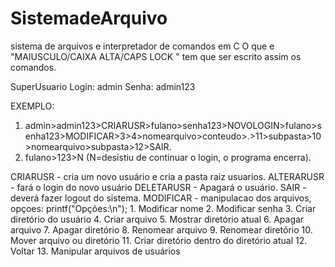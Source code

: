 # SistemadeArquivo
sistema de arquivos e interpretador de comandos em C
O que e "MAIUSCULO/CAIXA ALTA/CAPS LOCK " tem que ser escrito assim os comandos.

SuperUsuario
Login: 
admin
Senha: 
admin123

EXEMPLO:
1) admin>admin123>CRIARUSR>fulano>senha123>NOVOLOGIN>fulano>senha123>MODIFICAR>3>4>nomearquivo>conteudo>.>11>subpasta>10>nomearquivo>subpasta>12>SAIR.
2) fulano>123>N (N=desistiu de continuar o login, o programa encerra).


CRIARUSR - cria um novo usuário e cria a pasta raiz usuarios.
ALTERARUSR - fará o login do novo usuário
DELETARUSR  - Apagará o usuário.
SAIR - deverá fazer logout do sistema. 
MODIFICAR - manipulacao dos arquivos, opçoes: 
 printf("Opções:\n");
       1. Modificar nome
       2. Modificar senha
       3. Criar diretório do usuário
       4. Criar arquivo
       5. Mostrar diretório atual
       6. Apagar arquivo
       7. Apagar diretório
       8. Renomear arquivo
       9. Renomear diretório
       10. Mover arquivo ou diretório
       11. Criar diretório dentro do diretório atual
       12. Voltar
       13. Manipular arquivos de usuários

  

